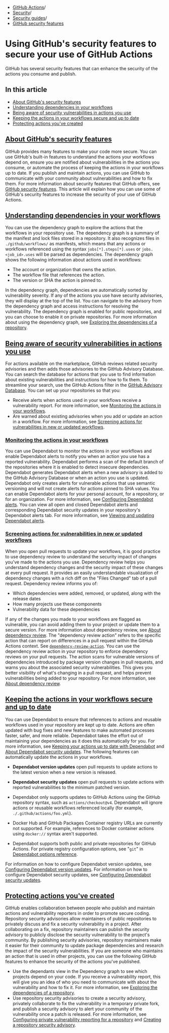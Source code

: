   * [GitHub Actions](https://docs.github.com/en/actions "GitHub Actions")/
  * [Security](https://docs.github.com/en/actions/security-for-github-actions "Security")/
  * [Security guides](https://docs.github.com/en/actions/security-for-github-actions/security-guides "Security guides")/
  * [GitHub security features](https://docs.github.com/en/actions/security-for-github-actions/security-guides/using-githubs-security-features-to-secure-your-use-of-github-actions "GitHub security features")


# Using GitHub's security features to secure your use of GitHub Actions
GitHub has several security features that can enhance the security of the actions you consume and publish.
## In this article
  * [About GitHub's security features](https://docs.github.com/en/actions/security-for-github-actions/security-guides/using-githubs-security-features-to-secure-your-use-of-github-actions#about-githubs-security-features)
  * [Understanding dependencies in your workflows](https://docs.github.com/en/actions/security-for-github-actions/security-guides/using-githubs-security-features-to-secure-your-use-of-github-actions#understanding-dependencies-in-your-workflows)
  * [Being aware of security vulnerabilities in actions you use](https://docs.github.com/en/actions/security-for-github-actions/security-guides/using-githubs-security-features-to-secure-your-use-of-github-actions#being-aware-of-security-vulnerabilities-in-actions-you-use)
  * [Keeping the actions in your workflows secure and up to date](https://docs.github.com/en/actions/security-for-github-actions/security-guides/using-githubs-security-features-to-secure-your-use-of-github-actions#keeping-the-actions-in-your-workflows-secure-and-up-to-date)
  * [Protecting actions you've created](https://docs.github.com/en/actions/security-for-github-actions/security-guides/using-githubs-security-features-to-secure-your-use-of-github-actions#protecting-actions-youve-created)


## [About GitHub's security features](https://docs.github.com/en/actions/security-for-github-actions/security-guides/using-githubs-security-features-to-secure-your-use-of-github-actions#about-githubs-security-features)
GitHub provides many features to make your code more secure. You can use GitHub's built-in features to understand the actions your workflows depend on, ensure you are notified about vulnerabilities in the actions you consume, or automate the process of keeping the actions in your workflows up to date. If you publish and maintain actions, you can use GitHub to communicate with your community about vulnerabilities and how to fix them. For more information about security features that GitHub offers, see [GitHub security features](https://docs.github.com/en/code-security/getting-started/github-security-features#about-githubs-security-features).
This article will explain how you can use some of GitHub's security features to increase the security of your use of GitHub Actions.
## [Understanding dependencies in your workflows](https://docs.github.com/en/actions/security-for-github-actions/security-guides/using-githubs-security-features-to-secure-your-use-of-github-actions#understanding-dependencies-in-your-workflows)
You can use the dependency graph to explore the actions that the workflows in your repository use. The dependency graph is a summary of the manifest and lock files stored in a repository. It also recognizes files in `./github/workflows/` as manifests, which means that any actions or workflows referenced using the syntax `jobs[*].steps[*].uses` or `jobs.<job_id>.uses` will be parsed as dependencies.
The dependency graph shows the following information about actions used in workflows:
  * The account or organization that owns the action.
  * The workflow file that references the action.
  * The version or SHA the action is pinned to.


In the dependency graph, dependencies are automatically sorted by vulnerability severity. If any of the actions you use have security advisories, they will display at the top of the list. You can navigate to the advisory from the dependency graph and access instructions for resolving the vulnerability.
The dependency graph is enabled for public repositories, and you can choose to enable it on private repositories. For more information about using the dependency graph, see [Exploring the dependencies of a repository](https://docs.github.com/en/code-security/supply-chain-security/understanding-your-software-supply-chain/exploring-the-dependencies-of-a-repository).
## [Being aware of security vulnerabilities in actions you use](https://docs.github.com/en/actions/security-for-github-actions/security-guides/using-githubs-security-features-to-secure-your-use-of-github-actions#being-aware-of-security-vulnerabilities-in-actions-you-use)
For actions available on the marketplace, GitHub reviews related security advisories and then adds those advisories to the GitHub Advisory Database. You can search the database for actions that you use to find information about existing vulnerabilities and instructions for how to fix them. To streamline your search, use the GitHub Actions filter in the [GitHub Advisory Database](https://github.com/advisories?query=type%3Areviewed+ecosystem%3Aactions).
You can set up your repositories so that you:
  * Receive alerts when actions used in your workflows receive a vulnerability report. For more information, see [Monitoring the actions in your workflows](https://docs.github.com/en/actions/security-for-github-actions/security-guides/using-githubs-security-features-to-secure-your-use-of-github-actions#monitoring-the-actions-in-your-workflows).
  * Are warned about existing advisories when you add or update an action in a workflow. For more information, see [Screening actions for vulnerabilities in new or updated workflows](https://docs.github.com/en/actions/security-for-github-actions/security-guides/using-githubs-security-features-to-secure-your-use-of-github-actions#screening-actions-for-vulnerabilities-in-new-or-updated-workflows).


### [Monitoring the actions in your workflows](https://docs.github.com/en/actions/security-for-github-actions/security-guides/using-githubs-security-features-to-secure-your-use-of-github-actions#monitoring-the-actions-in-your-workflows)
You can use Dependabot to monitor the actions in your workflows and enable Dependabot alerts to notify you when an action you use has a reported vulnerability. Dependabot performs a scan of the default branch of the repositories where it is enabled to detect insecure dependencies. Dependabot generates Dependabot alerts when a new advisory is added to the GitHub Advisory Database or when an action you use is updated.
Dependabot only creates alerts for vulnerable actions that use semantic versioning and will not create alerts for actions pinned to SHA values.
You can enable Dependabot alerts for your personal account, for a repository, or for an organization. For more information, see [Configuring Dependabot alerts](https://docs.github.com/en/code-security/dependabot/dependabot-alerts/configuring-dependabot-alerts).
You can view all open and closed Dependabot alerts and corresponding Dependabot security updates in your repository's Dependabot alerts tab. For more information, see [Viewing and updating Dependabot alerts](https://docs.github.com/en/code-security/dependabot/dependabot-alerts/viewing-and-updating-dependabot-alerts).
### [Screening actions for vulnerabilities in new or updated workflows](https://docs.github.com/en/actions/security-for-github-actions/security-guides/using-githubs-security-features-to-secure-your-use-of-github-actions#screening-actions-for-vulnerabilities-in-new-or-updated-workflows)
When you open pull requests to update your workflows, it is good practice to use dependency review to understand the security impact of changes you've made to the actions you use. Dependency review helps you understand dependency changes and the security impact of these changes at every pull request. It provides an easily understandable visualization of dependency changes with a rich diff on the "Files Changed" tab of a pull request. Dependency review informs you of:
  * Which dependencies were added, removed, or updated, along with the release dates
  * How many projects use these components
  * Vulnerability data for these dependencies


If any of the changes you made to your workflows are flagged as vulnerable, you can avoid adding them to your project or update them to a secure version.
For more information about dependency review, see [About dependency review](https://docs.github.com/en/code-security/supply-chain-security/understanding-your-software-supply-chain/about-dependency-review).
The "dependency review action" refers to the specific action that can report on differences in a pull request within the GitHub Actions context. See [`dependency-review-action`](https://github.com/actions/dependency-review-action). You can use the dependency review action in your repository to enforce dependency reviews on your pull requests. The action scans for vulnerable versions of dependencies introduced by package version changes in pull requests, and warns you about the associated security vulnerabilities. This gives you better visibility of what's changing in a pull request, and helps prevent vulnerabilities being added to your repository. For more information, see [About dependency review](https://docs.github.com/en/code-security/supply-chain-security/understanding-your-software-supply-chain/about-dependency-review#about-the-dependency-review-action).
## [Keeping the actions in your workflows secure and up to date](https://docs.github.com/en/actions/security-for-github-actions/security-guides/using-githubs-security-features-to-secure-your-use-of-github-actions#keeping-the-actions-in-your-workflows-secure-and-up-to-date)
You can use Dependabot to ensure that references to actions and reusable workflows used in your repository are kept up to date. Actions are often updated with bug fixes and new features to make automated processes faster, safer, and more reliable. Dependabot takes the effort out of maintaining your dependencies as it does this automatically for you. For more information, see [Keeping your actions up to date with Dependabot](https://docs.github.com/en/code-security/dependabot/working-with-dependabot/keeping-your-actions-up-to-date-with-dependabot) and [About Dependabot security updates](https://docs.github.com/en/code-security/dependabot/dependabot-security-updates/about-dependabot-security-updates).
The following features can automatically update the actions in your workflows.
  * **Dependabot version updates** open pull requests to update actions to the latest version when a new version is released.
  * **Dependabot security updates** open pull requests to update actions with reported vulnerabilities to the minimum patched version.


  * Dependabot only supports updates to GitHub Actions using the GitHub repository syntax, such as `actions/checkout@v4`. Dependabot will ignore actions or reusable workflows referenced locally (for example, `./.github/actions/foo.yml`).
  * Docker Hub and GitHub Packages Container registry URLs are currently not supported. For example, references to Docker container actions using `docker://` syntax aren't supported.
  * Dependabot supports both public and private repositories for GitHub Actions. For private registry configuration options, see "`git`" in [Dependabot options reference](https://docs.github.com/en/code-security/dependabot/dependabot-version-updates/configuration-options-for-the-dependabot.yml-file#git).


For information on how to configure Dependabot version updates, see [Configuring Dependabot version updates](https://docs.github.com/en/code-security/dependabot/dependabot-version-updates/configuring-dependabot-version-updates).
For information on how to configure Dependabot security updates, see [Configuring Dependabot security updates](https://docs.github.com/en/code-security/dependabot/dependabot-security-updates/configuring-dependabot-security-updates).
## [Protecting actions you've created](https://docs.github.com/en/actions/security-for-github-actions/security-guides/using-githubs-security-features-to-secure-your-use-of-github-actions#protecting-actions-youve-created)
GitHub enables collaboration between people who publish and maintain actions and vulnerability reporters in order to promote secure coding. Repository security advisories allow maintainers of public repositories to privately discuss and fix a security vulnerability in a project. After collaborating on a fix, repository maintainers can publish the security advisory to publicly disclose the security vulnerability to the project's community. By publishing security advisories, repository maintainers make it easier for their community to update package dependencies and research the impact of the security vulnerabilities.
If you are someone who maintains an action that is used in other projects, you can use the following GitHub features to enhance the security of the actions you've published.
  * Use the dependants view in the Dependency graph to see which projects depend on your code. If you receive a vulnerability report, this will give you an idea of who you need to communicate with about the vulnerability and how to fix it. For more information, see [Exploring the dependencies of a repository](https://docs.github.com/en/code-security/supply-chain-security/understanding-your-software-supply-chain/exploring-the-dependencies-of-a-repository#dependents-view).
  * Use repository security advisories to create a security advisory, privately collaborate to fix the vulnerability in a temporary private fork, and publish a security advisory to alert your community of the vulnerability once a patch is released. For more information, see [Configuring private vulnerability reporting for a repository](https://docs.github.com/en/code-security/security-advisories/working-with-repository-security-advisories/configuring-private-vulnerability-reporting-for-a-repository) and [Creating a repository security advisory](https://docs.github.com/en/code-security/security-advisories/working-with-repository-security-advisories/creating-a-repository-security-advisory).


